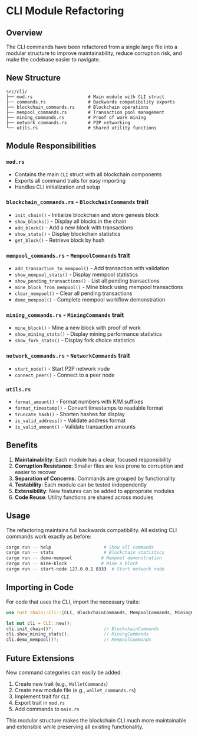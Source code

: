 # CLI Module Refactoring

## Overview

The CLI commands have been refactored from a single large file into a modular structure to improve maintainability, reduce corruption risk, and make the codebase easier to navigate.

## New Structure

```
src/cli/
├── mod.rs                     # Main module with CLI struct
├── commands.rs                # Backwards compatibility exports
├── blockchain_commands.rs     # Blockchain operations
├── mempool_commands.rs        # Transaction pool management
├── mining_commands.rs         # Proof of work mining
├── network_commands.rs        # P2P networking
└── utils.rs                   # Shared utility functions
```

## Module Responsibilities

### `mod.rs`
- Contains the main `CLI` struct with all blockchain components
- Exports all command traits for easy importing
- Handles CLI initialization and setup

### `blockchain_commands.rs` - `BlockchainCommands` trait
- `init_chain()` - Initialize blockchain and store genesis block
- `show_blocks()` - Display all blocks in the chain
- `add_block()` - Add a new block with transactions
- `show_stats()` - Display blockchain statistics
- `get_block()` - Retrieve block by hash

### `mempool_commands.rs` - `MempoolCommands` trait
- `add_transaction_to_mempool()` - Add transaction with validation
- `show_mempool_stats()` - Display mempool statistics
- `show_pending_transactions()` - List all pending transactions
- `mine_block_from_mempool()` - Mine block using mempool transactions
- `clear_mempool()` - Clear all pending transactions
- `demo_mempool()` - Complete mempool workflow demonstration

### `mining_commands.rs` - `MiningCommands` trait
- `mine_block()` - Mine a new block with proof of work
- `show_mining_stats()` - Display mining performance statistics
- `show_fork_stats()` - Display fork choice statistics

### `network_commands.rs` - `NetworkCommands` trait
- `start_node()` - Start P2P network node
- `connect_peer()` - Connect to a peer node

### `utils.rs`
- `format_amount()` - Format numbers with K/M suffixes
- `format_timestamp()` - Convert timestamps to readable format
- `truncate_hash()` - Shorten hashes for display
- `is_valid_address()` - Validate address format
- `is_valid_amount()` - Validate transaction amounts

## Benefits

1. **Maintainability**: Each module has a clear, focused responsibility
2. **Corruption Resistance**: Smaller files are less prone to corruption and easier to recover
3. **Separation of Concerns**: Commands are grouped by functionality
4. **Testability**: Each module can be tested independently
5. **Extensibility**: New features can be added to appropriate modules
6. **Code Reuse**: Utility functions are shared across modules

## Usage

The refactoring maintains full backwards compatibility. All existing CLI commands work exactly as before:

```bash
cargo run -- help                    # Show all commands
cargo run -- stats                   # Blockchain statistics
cargo run -- demo-mempool           # Mempool demonstration
cargo run -- mine-block             # Mine a block
cargo run -- start-node 127.0.0.1 8333  # Start network node
```

## Importing in Code

For code that uses the CLI, import the necessary traits:

```rust
use rust_chain::cli::{CLI, BlockchainCommands, MempoolCommands, MiningCommands, NetworkCommands};

let mut cli = CLI::new();
cli.init_chain()?;                   // BlockchainCommands
cli.show_mining_stats();             // MiningCommands
cli.demo_mempool()?;                 // MempoolCommands
```

## Future Extensions

New command categories can easily be added:

1. Create new trait (e.g., `WalletCommands`)
2. Create new module file (e.g., `wallet_commands.rs`)
3. Implement trait for `CLI`
4. Export trait in `mod.rs`
5. Add commands to `main.rs`

This modular structure makes the blockchain CLI much more maintainable and extensible while preserving all existing functionality.
